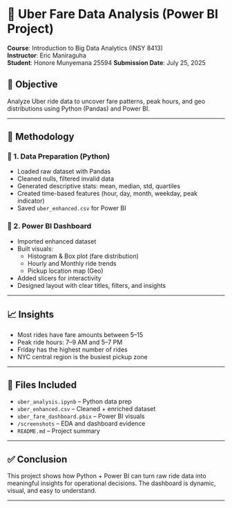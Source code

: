 # 🚖 Uber Fare Data Analysis (Power BI Project)

**Course**: Introduction to Big Data Analytics (INSY 8413)  
**Instructor**: Eric Maniraguha  
**Student**: Honore Munyemana 25594
**Submission Date**: July 25, 2025

## 📌 Objective

Analyze Uber ride data to uncover fare patterns, peak hours, and geo distributions using Python (Pandas) and Power BI.

---

## 🧪 Methodology

### 🔹 1. Data Preparation (Python)

- Loaded raw dataset with Pandas
- Cleaned nulls, filtered invalid data
- Generated descriptive stats: mean, median, std, quartiles
- Created time-based features (hour, day, month, weekday, peak indicator)
- Saved `uber_enhanced.csv` for Power BI

### 🔹 2. Power BI Dashboard

- Imported enhanced dataset
- Built visuals:
  - Histogram & Box plot (fare distribution)
  - Hourly and Monthly ride trends
  - Pickup location map (Geo)
- Added slicers for interactivity
- Designed layout with clear titles, filters, and insights

---

## 📈 Insights

- Most rides have fare amounts between $5–$15
- Peak ride hours: 7–9 AM and 5–7 PM
- Friday has the highest number of rides
- NYC central region is the busiest pickup zone

---

## 📂 Files Included

- `uber_analysis.ipynb` – Python data prep
- `uber_enhanced.csv` – Cleaned + enriched dataset
- `uber_fare_dashboard.pbix` – Power BI visuals
- `/screenshots` – EDA and dashboard evidence
- `README.md` – Project summary

---

## ✅ Conclusion

This project shows how Python + Power BI can turn raw ride data into meaningful insights for operational decisions. The dashboard is dynamic, visual, and easy to understand.

---

